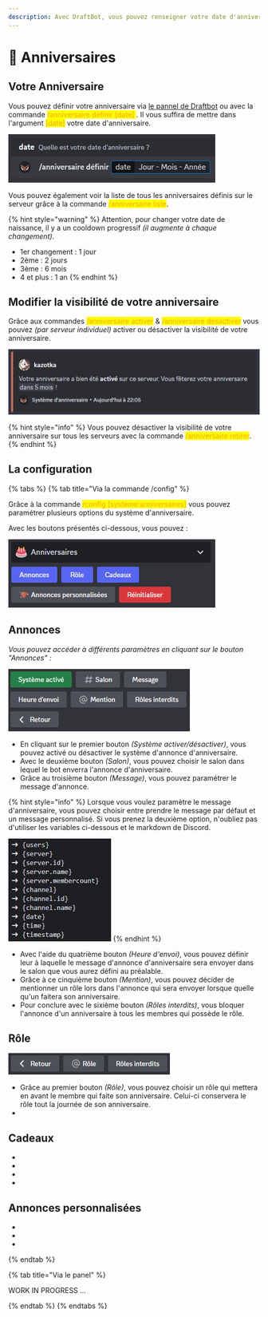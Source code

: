 ```yaml
---
description: Avec DraftBot, vous pouvez renseigner votre date d'anniversaire et être informé des prochains à venir !
---
```


# 🎂 Anniversaires

## Votre Anniversaire

Vous pouvez définir votre anniversaire via [le pannel de Draftbot](https://www.draftbot.fr) ou avec la commande <mark style="color:orange;">/anniversaire définir \[date] </mark>. Il vous suffira de mettre dans l'argument <mark style="color:orange;">\[date]</mark> votre date d'anniversaire. 

![Exemple de commande d'anniversaire](../.gitbook/assets/birthday/command_preview.png)

Vous pouvez également voir la liste de tous les anniversaires définis sur le serveur grâce à la commande <mark style="color:orange;">/anniversaire liste</mark>.

{% hint style="warning" %}
Attention, pour changer votre date de naissance, il y a un cooldown progressif *(il augmente à chaque changement)*.

- 1er changement : 1 jour
- 2ème : 2 jours
- 3ème : 6 mois
- 4 et plus : 1 an
{% endhint %}

## Modifier la visibilité de votre anniversaire

Grâce aux commandes <mark style="color:orange;">/anniversaire activer</mark> & <mark style="color:orange;">/anniversaire désactiver</mark> vous pouvez *(par serveur individuel)* activer ou désactiver la visibilité de votre anniversaire.

![Message de confirmation de la commande /anniversaire activer](../.gitbook/assets/birthday/birthday_enable.png)

{% hint style="info" %}
Vous pouvez désactiver la visibilité de votre anniversaire sur tous les serveurs avec la commande <mark style="color:orange;">/anniversaire retirer</mark>.
{% endhint %}

## La configuration

{% tabs %}
{% tab title="Via la commande /config" %}

Grâce à la commande <mark style="color:orange;">/config \[système:anniversaires]</mark> vous pouvez paramétrer plusieurs options du système d'anniversaire.

Avec les boutons présentés ci-dessous, vous pouvez :

![Aperçu des options du système de configuration via la commande /config](../.gitbook/assets/birthday/birthday_config_button.png)

## Annonces

*Vous pouvez accéder à différents paramètres en cliquant sur le bouton "Annonces" :*

![Aperçu des différents paramètres d'annonce d'anniversaire](../.gitbook/assets/birthday/birth_config_annoncement.png)

- En cliquant sur le premier bouton *(Système activer/désactiver)*, vous pouvez activé ou désactiver le système d'annonce d'anniversaire.
- Avec le deuxième bouton *(Salon)*, vous pouvez choisir le salon dans lequel le bot enverra l'annonce d'anniversaire.
- Grâce au troisième bouton *(Message)*, vous pouvez paramétrer le message d'annonce.

{% hint style="info" %}
Lorsque vous voulez paramètre le message d'anniversaire, vous pouvez choisir entre prendre le message par défaut et un message personnalisé. Si vous prenez la deuxième option, n'oubliez pas d'utiliser les variables ci-dessous et le markdown de Discord.

![Aperçu des variables diponible pour l'annonce d'anniversaire](../.gitbook/assets/birthday/birthday_config_message_edit.png)
{% endhint %}

- Avec l'aide du quatrième bouton *(Heure d'envoi)*, vous pouvez définir leur à laquelle le message d'annonce d'anniversaire sera envoyer dans le salon que vous aurez défini au préalable. 
- Grâce à ce cinquième bouton *(Mention)*, vous pouvez décider de mentionner un rôle lors dans l'annonce qui sera envoyer lorsque quelle qu'un faitera son anniversaire.
- Pour conclure avec le sixième bouton *(Rôles interdits)*, vous bloquer l'annonce d'un anniversaire à tous les membres qui possède le rôle. 

## Rôle

![Option rôle du menu de la configuration des anniversaires](../.gitbook/assets/birthday/birthday_config_role.png)

- Grâce au premier bouton *(Rôle)*, vous pouvez choisir un rôle qui mettera en avant le membre qui faite son anniversaire. Celui-ci conservera le rôle tout la journée de son anniversaire.
- 

## Cadeaux

- 
- 
- 
- 

## Annonces personnalisées

- 
- 
- 

{% endtab %}


{% tab title="Via le panel" %}

WORK IN PROGRESS ...

{% endtab %}
{% endtabs %}